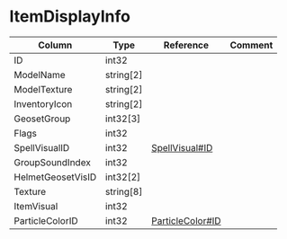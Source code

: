 # ItemDisplayInfo

| Column | Type | Reference | Comment |
|--------|------|-----------|---------|
|ID|int32|||
|ModelName|string[2]|||
|ModelTexture|string[2]|||
|InventoryIcon|string[2]|||
|GeosetGroup|int32[3]|||
|Flags|int32|||
|SpellVisualID|int32|[SpellVisual#ID](SpellVisual.md)||
|GroupSoundIndex|int32|||
|HelmetGeosetVisID|int32[2]|||
|Texture|string[8]|||
|ItemVisual|int32|||
|ParticleColorID|int32|[ParticleColor#ID](ParticleColor.md)||
